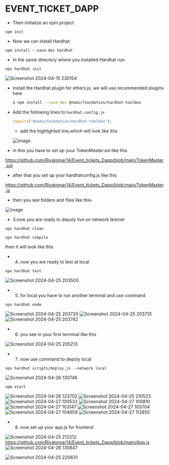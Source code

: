 # EVENT_TICKET_DAPP

* Then initialize an npm project

```
npm init
```

* Now we can install Hardhat:

```
npm install --save-dev hardhat

```

* In the same directory where you installed Hardhat run:

```
npx hardhat init
```
![Screenshot 2024-04-15 230154](https://github.com/Riyatomar14/test-hardhat-contract/assets/143107173/62c7afd6-ba7b-43fb-b86f-8bb2b937ac26)

- Install the Hardhat plugin for ethers.js, we will use recommended plugins here
    ```bash
    $ npm install --save-dev @nomicfoundation/hardhat-toolbox
    ```
- Add the following lines to `hardhat.config.js`
    ```javascript
    require("@nomicfoundation/hardhat-toolbox");
    ```
    - add the highlighted line,which will look like this

  ![image](https://github.com/Riyatomar14/test-hardhat-contract/assets/143107173/42c97fb4-d9e1-453e-9735-4ddb4a212239)

* in this you have to set up your TokenMaster.sol like this
  
https://github.com/Riyatomar14/Event_tickets_Dapp/blob/main/TokenMaster.sol

* after that you set up your hardhatconfig.js like this

https://github.com/Riyatomar14/Event_tickets_Dapp/blob/main/TokenMaster.js

* then you see folders and files like this-

![image](https://github.com/Riyatomar14/coding-in-advance-c/assets/143107173/3a88ff23-a29e-4cd5-b1f3-89e9dd9fb1ea)


* 3.now you are ready to depoly live on network testnet

```
npx hardhat clean
```

```
npx hardhat compile
```

then it will look like this


* 4. now you are ready to test at local
 
```
npx hardhat test

```
![Screenshot 2024-04-25 203500](https://github.com/Riyatomar14/Paypal-clone-project-hardhat/assets/143107173/41776e92-a8a8-407e-be9d-773c57ac0a06)

* 5. for local you have to run another terminal and use command
 
```
npx hardhat node
```

![Screenshot 2024-04-25 203720](https://github.com/Riyatomar14/Paypal-clone-project-hardhat/assets/143107173/45c3df74-cf24-4b0c-b32a-27c14f2f1241)
![Screenshot 2024-04-25 203731](https://github.com/Riyatomar14/Paypal-clone-project-hardhat/assets/143107173/01fcce8d-9278-4e0f-843f-33316b7261ac)
![Screenshot 2024-04-25 203742](https://github.com/Riyatomar14/Paypal-clone-project-hardhat/assets/143107173/8ba13466-47c7-4268-83cf-863e59ac2831)

* 6. you see in your first terminal like this
 
![Screenshot 2024-04-25 205213](https://github.com/Riyatomar14/Paypal-clone-project-hardhat/assets/143107173/4c75f347-bcfd-48bd-9541-32ea465a9c94)

* 7. now use command to depoly local
 
```
npx hardhat scripts/deploy.js --network local 
```
![Screenshot 2024-04-26 130746](https://github.com/Riyatomar14/Event_tickets_Dapp/assets/143107173/de858d77-3e8b-46ff-85aa-c6236bba81bd)

```
npm start
```
![Screenshot 2024-04-26 123702](https://github.com/Riyatomar14/Paypal-clone-project-hardhat/assets/143107173/aff57bfa-2d57-4e2e-9be0-43bf1e81fd93)
![Screenshot 2024-04-25 210523](https://github.com/Riyatomar14/Paypal-clone-project-hardhat/assets/143107173/87b4717c-6f06-4207-a7da-2cfe8dc2b77b)
![Screenshot 2024-04-27 100533](https://github.com/Riyatomar14/coding-in-advance-c/assets/143107173/55b7491e-a3b7-4b69-bf2a-7161e78fd819)
![Screenshot 2024-04-27 100810](https://github.com/Riyatomar14/coding-in-advance-c/assets/143107173/ba5b5199-e0b0-4051-b0a4-ebdbe202f680)
![Screenshot 2024-04-27 103147](https://github.com/Riyatomar14/coding-in-advance-c/assets/143107173/ee78a392-e40c-4aca-9064-9feb94867eec)
![Screenshot 2024-04-27 103704](https://github.com/Riyatomar14/coding-in-advance-c/assets/143107173/1f18d6a3-3d7b-43fe-b5b1-4e709dfbfd96)
![Screenshot 2024-04-27 104659](https://github.com/Riyatomar14/coding-in-advance-c/assets/143107173/d1acf691-4bff-474e-952b-138a28c88d8b)
![Screenshot 2024-04-27 112855](https://github.com/Riyatomar14/coding-in-advance-c/assets/143107173/fb33df81-e574-4175-a460-71ca00638696)


* 8. now set up your app.js for frontend

![Screenshot 2024-04-25 212212](https://github.com/Riyatomar14/Paypal-clone-project-hardhat/assets/143107173/d85ee351-9540-4acf-b000-06948ef19a82)
 https://github.com/Riyatomar14/Event_tickets_Dapp/blob/main/App.js
![Screenshot 2024-04-26 130847](https://github.com/Riyatomar14/Event_tickets_Dapp/assets/143107173/88e98c27-ea71-4bcc-b091-b29777c9864c)

 ![Screenshot 2024-04-25 220631](https://github.com/Riyatomar14/Paypal-clone-project-hardhat/assets/143107173/c93a2fb4-f55d-4fa2-9e3e-1ad7a8eaeb64) 

